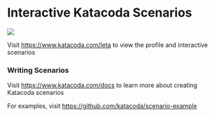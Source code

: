 # Interactive Katacoda Scenarios

[![](http://shields.katacoda.com/katacoda/leta/count.svg)](https://www.katacoda.com/leta "Get your profile on Katacoda.com")

Visit https://www.katacoda.com/leta to view the profile and interactive scenarios

### Writing Scenarios
Visit https://www.katacoda.com/docs to learn more about creating Katacoda scenarios

For examples, visit https://github.com/katacoda/scenario-example
